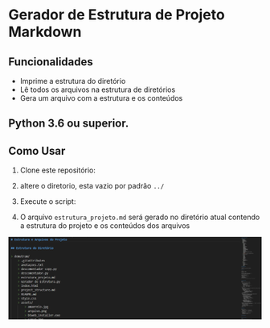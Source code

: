 # Gerador de Estrutura de Projeto Markdown

## Funcionalidades

- Imprime a estrutura do diretório
- Lê todos os arquivos na estrutura de diretórios
- Gera um arquivo com a estrutura e os conteúdos

## Python 3.6 ou superior.


## Como Usar

1. Clone este repositório:

2. altere o diretorio, esta vazio por padrão `../`

3. Execute o script:

4. O arquivo `estrutura_projeto.md` será gerado no diretório atual contendo a estrutura do projeto e os conteúdos dos arquivos

![Exemplo de Estrutura do Projeto](./image.png)
